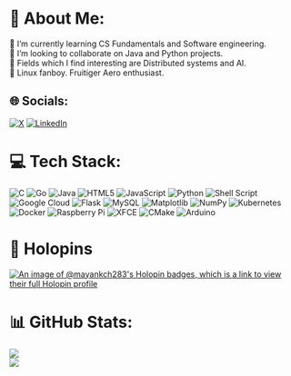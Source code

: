 # 💫 About Me:
🌱 I’m currently learning CS Fundamentals and Software engineering.<br> 🤝 I’m looking to collaborate on Java and Python projects.<br>💬 Fields which I find interesting are Distributed systems and AI.  <br>🐧 Linux fanboy. Fruitiger Aero enthusiast.


## 🌐 Socials:
[![X](https://img.shields.io/badge/Twitter-1DA1F2?style=for-the-badge&logo=twitter&logoColor=white)](https://x.com/mayankch283)
[![LinkedIn](https://img.shields.io/badge/LinkedIn-0077B5?style=for-the-badge&logo=linkedin&logoColor=white)](https://www.linkedin.com/in/mayank-chaturvedi-88b336263/)

# 💻 Tech Stack:
![C](https://img.shields.io/badge/c-%2300599C.svg?style=for-the-badge&logo=c&logoColor=white) ![Go](https://img.shields.io/badge/go-%2300ADD8.svg?style=for-the-badge&logo=go&logoColor=white) ![Java](https://img.shields.io/badge/java-%23ED8B00.svg?style=for-the-badge&logo=openjdk&logoColor=white) ![HTML5](https://img.shields.io/badge/html5-%23E34F26.svg?style=for-the-badge&logo=html5&logoColor=white) ![JavaScript](https://img.shields.io/badge/javascript-%23323330.svg?style=for-the-badge&logo=javascript&logoColor=%23F7DF1E) ![Python](https://img.shields.io/badge/python-3670A0?style=for-the-badge&logo=python&logoColor=ffdd54) ![Shell Script](https://img.shields.io/badge/shell_script-%23121011.svg?style=for-the-badge&logo=gnu-bash&logoColor=white) ![Google Cloud](https://img.shields.io/badge/GoogleCloud-%234285F4.svg?style=for-the-badge&logo=google-cloud&logoColor=white) ![Flask](https://img.shields.io/badge/flask-%23000.svg?style=for-the-badge&logo=flask&logoColor=white) ![MySQL](https://img.shields.io/badge/mysql-%2300000f.svg?style=for-the-badge&logo=mysql&logoColor=white) ![Matplotlib](https://img.shields.io/badge/Matplotlib-%23ffffff.svg?style=for-the-badge&logo=Matplotlib&logoColor=black) ![NumPy](https://img.shields.io/badge/numpy-%23013243.svg?style=for-the-badge&logo=numpy&logoColor=white) ![Kubernetes](https://img.shields.io/badge/kubernetes-%23326ce5.svg?style=for-the-badge&logo=kubernetes&logoColor=white) ![Docker](https://img.shields.io/badge/docker-%230db7ed.svg?style=for-the-badge&logo=docker&logoColor=white) ![Raspberry Pi](https://img.shields.io/badge/-RaspberryPi-C51A4A?style=for-the-badge&logo=Raspberry-Pi) ![XFCE](https://img.shields.io/badge/XFCE-%232284F2.svg?style=for-the-badge&logo=xfce&logoColor=white) ![CMake](https://img.shields.io/badge/CMake-%23008FBA.svg?style=for-the-badge&logo=cmake&logoColor=white) ![Arduino](https://img.shields.io/badge/-Arduino-00979D?style=for-the-badge&logo=Arduino&logoColor=white)

# 📌 Holopins
[![An image of @mayankch283's Holopin badges, which is a link to view their full Holopin profile](https://holopin.me/mayankch283)](https://holopin.io/@mayankch283)

# 📊 GitHub Stats:
![](https://github-readme-stats.vercel.app/api?username=mayankch283&theme=highcontrast&hide_border=true&include_all_commits=false&count_private=false)<br/>
![](https://github-readme-streak-stats.herokuapp.com/?user=mayankch283&theme=highcontrast&hide_border=true)<br/>

<!-- Proudly created with GPRM ( https://gprm.itsvg.in ) -->
